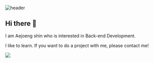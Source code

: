 ![header](https://capsule-render.vercel.app/api?type=rounded&color=1877F2&height=100&section=header&text=New%20Aejeong();&fontSize=70&fontColor=ffffff)

## Hi there 👋 


I am Aejoeng shin who is interested in Back-end Development.

I like to learn. If you want to do a project with me, please contact me!


<a href="https://www.instagram.com/aejeong0" target="_blank">
<img src="https://img.shields.io/badge/aejeong0%20-E4405F?style=flat-square&logo=instagram&logoColor=white&link=https://www.instagram.com/aejeong0"/>
</a>
